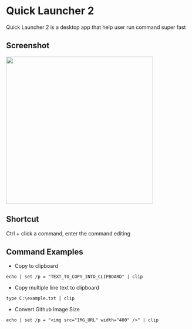 
Quick Launcher 2
================

Quick Launcher 2 is a desktop app that help user run command super fast


Screenshot
----------

<img src="https://user-images.githubusercontent.com/4526937/125150146-7d554f00-e178-11eb-9013-7e95d96c6aa6.png" width="400" />


Shortcut
--------

Ctrl + click a command, enter the command editing  


Command Examples
----------------

* Copy to clipboard  

```
echo | set /p = "TEXT_TO_COPY_INTO_CLIPBOARD" | clip
```

* Copy multiple line text to clipboard  

```
type C:\example.txt | clip
```

* Convert Github Image Size  

```
echo | set /p = "<img src="IMG_URL" width="400" />" | clip 
```
